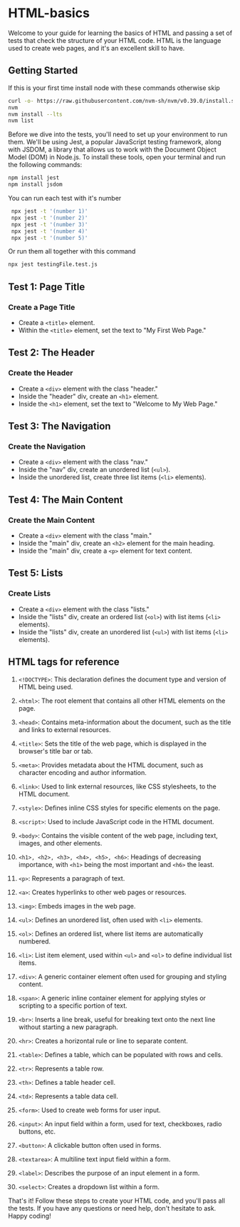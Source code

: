 # HTML-basics

Welcome to your guide for learning the basics of HTML and passing a set of tests that check the structure of your HTML code. HTML is the language used to create web pages, and it's an excellent skill to have.

## Getting Started
If this is your first time install node with these commands otherwise skip

```bash
curl -o- https://raw.githubusercontent.com/nvm-sh/nvm/v0.39.0/install.sh | bash
nvm
nvm install --lts
nvm list
```
Before we dive into the tests, you'll need to set up your environment to run them. We'll be using Jest, a popular JavaScript testing framework, along with JSDOM, a library that allows us to work with the Document Object Model (DOM) in Node.js. To install these tools, open your terminal and run the following commands:

```bash
npm install jest
npm install jsdom
```
You can run each test with it's number 
```bash
 npx jest -t '(number 1)'
 npx jest -t '(number 2)'
 npx jest -t '(number 3)'
 npx jest -t '(number 4)'
 npx jest -t '(number 5)'
```
Or run them all together with this command
```bash
npx jest testingFile.test.js
```

## Test 1: Page Title

### Create a Page Title

- Create a `<title>` element.
- Within the `<title>` element, set the text to "My First Web Page."

## Test 2: The Header

### Create the Header

- Create a `<div>` element with the class "header."
- Inside the "header" div, create an `<h1>` element.
- Inside the `<h1>` element, set the text to "Welcome to My Web Page."

## Test 3: The Navigation

### Create the Navigation

- Create a `<div>` element with the class "nav."
- Inside the "nav" div, create an unordered list (`<ul>`).
- Inside the unordered list, create three list items (`<li>` elements).

## Test 4: The Main Content

### Create the Main Content

- Create a `<div>` element with the class "main."
- Inside the "main" div, create an `<h2>` element for the main heading.
- Inside the "main" div, create a `<p>` element for text content.

## Test 5: Lists

### Create Lists

- Create a `<div>` element with the class "lists."
- Inside the "lists" div, create an ordered list (`<ol>`) with list items (`<li>` elements).
- Inside the "lists" div, create an unordered list (`<ul>`) with list items (`<li>` elements).

## HTML tags for reference

1. `<!DOCTYPE>`: This declaration defines the document type and version of HTML being used.

2. `<html>`: The root element that contains all other HTML elements on the page.

3. `<head>`: Contains meta-information about the document, such as the title and links to external resources.

4. `<title>`: Sets the title of the web page, which is displayed in the browser's title bar or tab.

5. `<meta>`: Provides metadata about the HTML document, such as character encoding and author information.

6. `<link>`: Used to link external resources, like CSS stylesheets, to the HTML document.

7. `<style>`: Defines inline CSS styles for specific elements on the page.

8. `<script>`: Used to include JavaScript code in the HTML document.

9. `<body>`: Contains the visible content of the web page, including text, images, and other elements.

10. `<h1>, <h2>, <h3>, <h4>, <h5>, <h6>`: Headings of decreasing importance, with `<h1>` being the most important and `<h6>` the least.

11. `<p>`: Represents a paragraph of text.

12. `<a>`: Creates hyperlinks to other web pages or resources.

13. `<img>`: Embeds images in the web page.

14. `<ul>`: Defines an unordered list, often used with `<li>` elements.

15. `<ol>`: Defines an ordered list, where list items are automatically numbered.

16. `<li>`: List item element, used within `<ul>` and `<ol>` to define individual list items.

17. `<div>`: A generic container element often used for grouping and styling content.

18. `<span>`: A generic inline container element for applying styles or scripting to a specific portion of text.

19. `<br>`: Inserts a line break, useful for breaking text onto the next line without starting a new paragraph.

20. `<hr>`: Creates a horizontal rule or line to separate content.

21. `<table>`: Defines a table, which can be populated with rows and cells.

22. `<tr>`: Represents a table row.

23. `<th>`: Defines a table header cell.

24. `<td>`: Represents a table data cell.

25. `<form>`: Used to create web forms for user input.

26. `<input>`: An input field within a form, used for text, checkboxes, radio buttons, etc.

27. `<button>`: A clickable button often used in forms.

28. `<textarea>`: A multiline text input field within a form.

29. `<label>`: Describes the purpose of an input element in a form.

30. `<select>`: Creates a dropdown list within a form.


That's it! Follow these steps to create your HTML code, and you'll pass all the tests. If you have any questions or need help, don't hesitate to ask. Happy coding!




